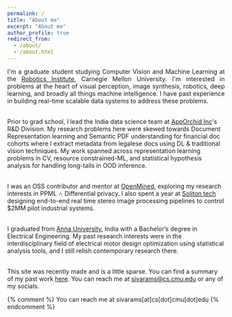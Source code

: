 ```yaml
---
permalink: /
title: "About me"
excerpt: "About me"
author_profile: true
redirect_from: 
  - /about/
  - /about.html
---
```


[comment]: <> (<t style="font-size:30px;"><b><t1 style="color:rgb&#40;139, 209, 212&#41;">Siva</t1>ramakrishnan Subramanian</b></t>)
[comment]: <> (<t style="font-size:30px;color:rgb&#40;139, 209, 212&#41;"><b>About me</b></t>)

<p align="justify">
I'm a graduate student studying Computer Vision and Machine Learning at the <a href="https://www.ri.cmu.edu">Robotics Institute</a>, Carnegie Mellon University. I'm interested in problems at the heart of visual perception, image synthesis, robotics, deep learning, and broadly all things machine intelligence. I have past experience in building real-time scalable data systems to address these problems.
<br>
<br>
  
Prior to grad school, I lead the India data science team at <a href="https://www.apporchid.com">AppOrchid Inc</a>'s R&D Division. My research problems here were skewed towards Document Representation learning and Semantic PDF understanding for financial doc cohorts where I extract metadata from legalese docs using DL & traditional vision techniques. My work spanned across representation learning problems in CV, resource constrained-ML, and statistical hypothesis analysis for handling long-tails in OOD inference.
<br>
<br>

I was an OSS contributor and mentor at <a href="https://www.openmined.org">OpenMined</a>, exploring my research interests in PPML <strong>∩</strong> Differential privacy. I also spent a year at <a href="https://www.solitontech.com">Soliton tech</a> designing end-to-end real time stereo image processing pipelines to control $2MM pilot industrial systems.
<br>
<br>

I graduated from <a href="https://www.annauniv.edu">Anna University</a>, India with a Bachelor’s degree in Electrical Engineering. My past research interests were in the interdisciplinary field of electrical motor design optimization using statistical analysis tools, and I still relish contemporary research there.
<br>
<br>

This site was recently made and is a little sparse. You can find a summary of my past work <a href="https://krishnansr.github.io/cv">here</a>. You can reach me at [sivarams@cs.cmu.edu](mailto:sivarams@cs.cmu.edu) or any of my socials.

{% comment %}
You can reach me at sivarams[at]cs[dot]cmu[dot]edu
{% endcomment %}
</p>
